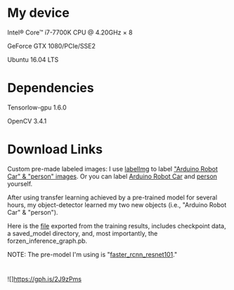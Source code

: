 # My device
Intel® Core™ i7-7700K CPU @ 4.20GHz × 8 

GeForce GTX 1080/PCIe/SSE2

Ubuntu 16.04 LTS

# Dependencies
Tensorlow-gpu 1.6.0

OpenCV 3.4.1

# Download Links

Custom pre-made labeled images:
I use [labelImg](https://github.com/tzutalin/labelImg) to label ["Arduino Robot Car" & "person" images](https://goo.gl/PcS5Zs).
Or you can label [Arduino Robot Car](https://goo.gl/VyjYgx) and [person](https://goo.gl/9mosoh) yourself.

After using transfer learning achieved by a pre-trained model for several hours, my object-detector learned my two new objects (i.e., "Arduino Robot Car" & "person"). 

Here is the [file](https://goo.gl/jfdoF2) exported from the training results, includes checkpoint data, a saved_model directory, and, most importantly, the forzen_inference_graph.pb. 

NOTE: The pre-model I'm using is "[faster_rcnn_resnet101](https://goo.gl/hYJg6z)." 

# 
![]https://gph.is/2J9zPms
